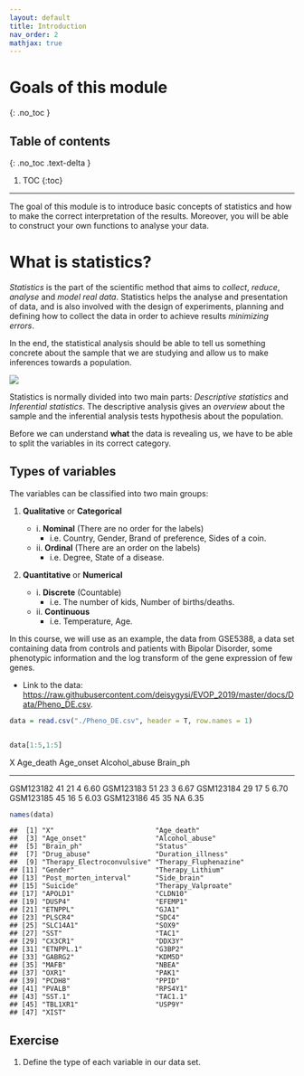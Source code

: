 ```yaml
---
layout: default
title: Introduction
nav_order: 2
mathjax: true
---
```


# Goals of this module
{: .no_toc }

## Table of contents
{: .no_toc .text-delta }

1. TOC
{:toc}

---


The goal of this module is to introduce basic concepts of statistics and how to make the correct interpretation of the results. Moreover, you will be able to construct your own functions to analyse your data. 


# What is statistics?
*Statistics* is the part of the scientific method that aims to *collect*, *reduce*, *analyse* and *model real data*. Statistics helps the analyse and presentation of data, and is also involved with the design of experiments, planning and defining how to collect the data in order to achieve results *minimizing errors*.

In the end, the statistical analysis should be able to tell us something concrete about the sample that we are studying and allow us to make inferences towards a population.

![](Material_Print_files/figure-html/unnamed-chunk-1-1.png)<!-- -->

Statistics is normally divided into two main parts:
*Descriptive statistics* and *Inferential statistics*.
The descriptive analysis gives an *overview* about the sample and the inferential analysis tests hypothesis about the population.

Before we can understand **what** the data is revealing us, we have to be able to split the variables in its correct category. 

## Types of variables
The variables can be classified into two main groups:

1. **Qualitative** or **Categorical**
    - i. **Nominal** (There are no order for the labels)
      - i.e. Country, Gender, Brand of preference, Sides of a coin.
    - ii. **Ordinal** (There are an order on the labels)
      - i.e. Degree, State of a disease.

2. **Quantitative** or **Numerical**
    - i. **Discrete** (Countable)
      -  i.e. The number of kids, Number of births/deaths.
    - ii. **Continuous**
      - i.e. Temperature, Age.

In this course, we will use as an example, the data from GSE$5388$, a data set containing data from controls and patients with Bipolar Disorder, some phenotypic information and the log transform of the gene expression of few genes.

* Link to the data: https://raw.githubusercontent.com/deisygysi/EVOP_2019/master/docs/Data/Pheno_DE.csv.


```r
data = read.csv("./Pheno_DE.csv", header = T, row.names = 1)


data[1:5,1:5]
```

<div class="kable-table">

X            Age_death   Age_onset   Alcohol_abuse   Brain_ph
----------  ----------  ----------  --------------  ---------
GSM123182           41          21               4       6.60
GSM123183           51          23               3       6.67
GSM123184           29          17               5       6.70
GSM123185           45          16               5       6.03
GSM123186           45          35              NA       6.35

</div>



```r
names(data)
```

```
##  [1] "X"                         "Age_death"                
##  [3] "Age_onset"                 "Alcohol_abuse"            
##  [5] "Brain_ph"                  "Status"                   
##  [7] "Drug_abuse"                "Duration_illness"         
##  [9] "Therapy_Electroconvulsive" "Therapy_Fluphenazine"     
## [11] "Gender"                    "Therapy_Lithium"          
## [13] "Post_morten_interval"      "Side_brain"               
## [15] "Suicide"                   "Therapy_Valproate"        
## [17] "APOLD1"                    "CLDN10"                   
## [19] "DUSP4"                     "EFEMP1"                   
## [21] "ETNPPL"                    "GJA1"                     
## [23] "PLSCR4"                    "SDC4"                     
## [25] "SLC14A1"                   "SOX9"                     
## [27] "SST"                       "TAC1"                     
## [29] "CX3CR1"                    "DDX3Y"                    
## [31] "ETNPPL.1"                  "G3BP2"                    
## [33] "GABRG2"                    "KDM5D"                    
## [35] "MAFB"                      "NBEA"                     
## [37] "OXR1"                      "PAK1"                     
## [39] "PCDH8"                     "PPID"                     
## [41] "PVALB"                     "RPS4Y1"                   
## [43] "SST.1"                     "TAC1.1"                   
## [45] "TBL1XR1"                   "USP9Y"                    
## [47] "XIST"
```

## Exercise
1. Define the type of each variable in our data set.
